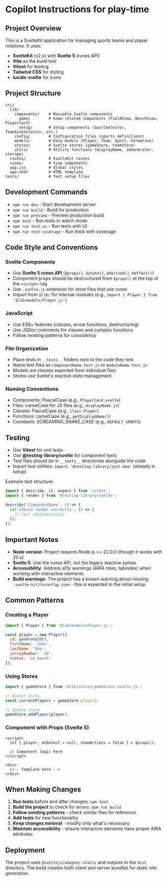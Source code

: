 # Copilot Instructions for play-time

## Project Overview

This is a SvelteKit application for managing sports teams and player rotations. It uses:
- **SvelteKit** (v2.x) with **Svelte 5** (runes API)
- **Vite** as the build tool
- **Vitest** for testing
- **Tailwind CSS** for styling
- **lucide-svelte** for icons

## Project Structure

```
src/
  lib/
    components/    # Reusable Svelte components
      game/        # Game-related components (FieldView, BenchView, PlayerCard)
      setup/       # Setup components (SportSelector, TeamSizeSelector, etc.)
    config/        # Configuration files (sports definitions)
    models/        # Data models (Player, Team, Sport, Formation)
    stores/        # Svelte stores (gameStore, teamStore)
    utils/         # Utility functions (displayName, idGenerator, storage)
  routes/          # SvelteKit routes
  views/           # View components
  app.css          # Global styles
  app.html         # HTML template
tests/             # Test setup files
```

## Development Commands

- `npm run dev` - Start development server
- `npm run build` - Build for production
- `npm run preview` - Preview production build
- `npm test` - Run tests in watch mode
- `npm run test:ui` - Run tests with UI
- `npm run test:coverage` - Run tests with coverage

## Code Style and Conventions

### Svelte Components
- Use **Svelte 5 runes API** (`$props()`, `$state()`, `$derived()`, `$effect()`)
- Component props should be destructured from `$props()` at the top of the `<script>` tag
- Use `.svelte.js` extension for store files that use runes
- Import from `$lib/` for internal modules (e.g., `import { Player } from '$lib/models/Player.js'`)

### JavaScript
- Use ES6+ features (classes, arrow functions, destructuring)
- Use JSDoc comments for classes and complex functions
- Follow existing patterns for consistency

### File Organization
- Place tests in `__tests__` folders next to the code they test
- Name test files as `ComponentName.test.js` or `moduleName.test.js`
- Models are classes exported from individual files
- Stores use Svelte's reactive state management

### Naming Conventions
- Components: PascalCase (e.g., `PlayerCard.svelte`)
- Files: camelCase for JS files (e.g., `displayName.js`)
- Classes: PascalCase (e.g., `class Player`)
- Functions: camelCase (e.g., `getDisplayName()`)
- Constants: SCREAMING_SNAKE_CASE (e.g., `DEFAULT_SPORTS`)

## Testing

- Use **Vitest** for unit tests
- Use **@testing-library/svelte** for component tests
- Test files should be in `__tests__` directories alongside the code
- Import test utilities: `import '@testing-library/jest-dom'` (already in setup)

Example test structure:
```javascript
import { describe, it, expect } from 'vitest';
import { render } from '@testing-library/svelte';

describe('ComponentName', () => {
  it('should render correctly', () => {
    // test implementation
  });
});
```

## Important Notes

- **Node version**: Project requires Node.js >= 22.0.0 (though it works with 20.x)
- **Svelte 5**: Use the runes API, not the legacy reactive syntax
- **Accessibility**: Address a11y warnings (ARIA roles, tabindex) when working with interactive elements
- **Build warnings**: The project has a known warning about missing `.svelte-kit/tsconfig.json` - this is expected in the initial setup

## Common Patterns

### Creating a Player
```javascript
import { Player } from '$lib/models/Player.js';

const player = new Player({
  id: generateId(),
  firstName: 'John',
  lastName: 'Doe',
  jerseyNumber: '10',
  status: 'on_bench'
});
```

### Using Stores
```javascript
import { gameStore } from '$lib/stores/gameStore.svelte.js';

// Access state
const currentPlayers = gameStore.players;

// Update state
gameStore.addPlayer(player);
```

### Component with Props (Svelte 5)
```svelte
<script>
  let { player, onSelect = null, showActions = false } = $props();
  
  // Component logic here
</script>

<div>
  <!-- Template here -->
</div>
```

## When Making Changes

1. **Run tests** before and after changes: `npm test`
2. **Build the project** to check for errors: `npm run build`
3. **Follow existing patterns** - check similar files for reference
4. **Add tests** for new functionality
5. **Keep changes minimal** - modify only what's necessary
6. **Maintain accessibility** - ensure interactive elements have proper ARIA attributes

## Deployment

The project uses `@sveltejs/adapter-static` and outputs to the `dist` directory. The build creates both client and server bundles for static site generation.
